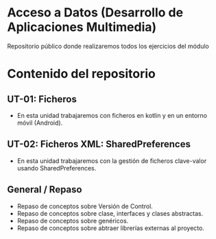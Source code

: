# Acceso a Datos (Desarrollo de Aplicaciones Multimedia)
Repositorio público donde realizaremos todos los ejercicios del módulo

# Contenido del repositorio

## UT-01: Ficheros
- En esta unidad trabajaremos con ficheros en kotlin y en un entorno móvil (Android).

## UT-02: Ficheros XML: SharedPreferences
- En esta unidad trabajaremos con la gestión de ficheros clave-valor usando SharedPreferences.

## General / Repaso
- Repaso de conceptos sobre Versión de Control.
- Repaso de conceptos sobre clase, interfaces y clases abstractas.
- Repaso de conceptos sobre genéricos.
- Repaso de conceptos sobre abtraer librerías externas al proyecto.
